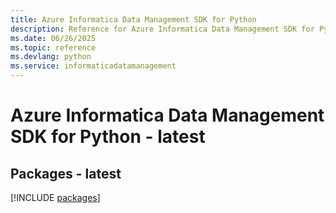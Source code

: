 ```yaml
---
title: Azure Informatica Data Management SDK for Python
description: Reference for Azure Informatica Data Management SDK for Python
ms.date: 06/26/2025
ms.topic: reference
ms.devlang: python
ms.service: informaticadatamanagement
---
```

# Azure Informatica Data Management SDK for Python - latest
## Packages - latest
[!INCLUDE [packages](informatica-data-management-index.md)]